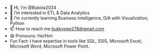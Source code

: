 - 👋 Hi, I’m @Bukola2024
- 👀 I’m interested in ETL & Data Analytics
- 🌱 I’m currently learning Business Intelligence, D/A with Visualization, Python
- 📫 How to reach me bukkypee278@gmail.com
- 😄 Pronouns: He/Him
- Fun Fact: I have expertise in tools like SQL, SSIS, Microsoft Excel, Microsoft Word, Microsoft Power Point.

<!---
Bukola2024/Bukola2024 is a ✨ special ✨ repository because its `README.md` (this file) appears on your GitHub profile.
You can click the Preview link to take a look at your changes.
--->
